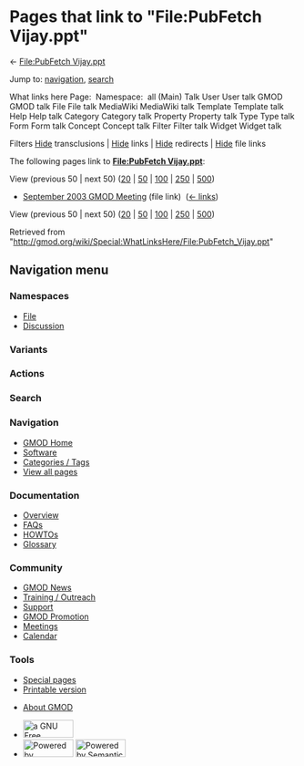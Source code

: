 <div id="mw-page-base" class="noprint">

</div>

<div id="mw-head-base" class="noprint">

</div>

<div id="content" class="mw-body" role="main">

<span id="top"></span>

<div id="mw-js-message" style="display:none;">

</div>



# <span dir="auto">Pages that link to "File:PubFetch Vijay.ppt"</span>

<div id="bodyContent">

<div id="contentSub">

← [File:PubFetch
Vijay.ppt](/wiki/File:PubFetch_Vijay.ppt "File:PubFetch Vijay.ppt")

</div>

<div id="jump-to-nav" class="mw-jump">

Jump to: [navigation](#mw-navigation), [search](#p-search)

</div>

<div id="mw-content-text">

What links here Page:  Namespace:  all (Main) Talk User User talk GMOD
GMOD talk File File talk MediaWiki MediaWiki talk Template Template talk
Help Help talk Category Category talk Property Property talk Type Type
talk Form Form talk Concept Concept talk Filter Filter talk Widget
Widget talk

Filters
[Hide](/mediawiki/index.php?title=Special:WhatLinksHere/File:PubFetch_Vijay.ppt&hidetrans=1 "Special:WhatLinksHere/File:PubFetch Vijay.ppt")
transclusions \|
[Hide](/mediawiki/index.php?title=Special:WhatLinksHere/File:PubFetch_Vijay.ppt&hidelinks=1 "Special:WhatLinksHere/File:PubFetch Vijay.ppt")
links \|
[Hide](/mediawiki/index.php?title=Special:WhatLinksHere/File:PubFetch_Vijay.ppt&hideredirs=1 "Special:WhatLinksHere/File:PubFetch Vijay.ppt")
redirects \|
[Hide](/mediawiki/index.php?title=Special:WhatLinksHere/File:PubFetch_Vijay.ppt&hideimages=1 "Special:WhatLinksHere/File:PubFetch Vijay.ppt")
file links

The following pages link to **[File:PubFetch
Vijay.ppt](/wiki/File:PubFetch_Vijay.ppt "File:PubFetch Vijay.ppt")**:

View (previous 50 \| next 50)
([20](/mediawiki/index.php?title=Special:WhatLinksHere/File:PubFetch_Vijay.ppt&limit=20 "Special:WhatLinksHere/File:PubFetch Vijay.ppt")
\|
[50](/mediawiki/index.php?title=Special:WhatLinksHere/File:PubFetch_Vijay.ppt&limit=50 "Special:WhatLinksHere/File:PubFetch Vijay.ppt")
\|
[100](/mediawiki/index.php?title=Special:WhatLinksHere/File:PubFetch_Vijay.ppt&limit=100 "Special:WhatLinksHere/File:PubFetch Vijay.ppt")
\|
[250](/mediawiki/index.php?title=Special:WhatLinksHere/File:PubFetch_Vijay.ppt&limit=250 "Special:WhatLinksHere/File:PubFetch Vijay.ppt")
\|
[500](/mediawiki/index.php?title=Special:WhatLinksHere/File:PubFetch_Vijay.ppt&limit=500 "Special:WhatLinksHere/File:PubFetch Vijay.ppt"))

- [September 2003 GMOD
  Meeting](/wiki/September_2003_GMOD_Meeting "September 2003 GMOD Meeting")
  (file link) ‎ <span class="mw-whatlinkshere-tools">([←
  links](/mediawiki/index.php?title=Special:WhatLinksHere&target=September+2003+GMOD+Meeting "Special:WhatLinksHere"))</span>

View (previous 50 \| next 50)
([20](/mediawiki/index.php?title=Special:WhatLinksHere/File:PubFetch_Vijay.ppt&limit=20 "Special:WhatLinksHere/File:PubFetch Vijay.ppt")
\|
[50](/mediawiki/index.php?title=Special:WhatLinksHere/File:PubFetch_Vijay.ppt&limit=50 "Special:WhatLinksHere/File:PubFetch Vijay.ppt")
\|
[100](/mediawiki/index.php?title=Special:WhatLinksHere/File:PubFetch_Vijay.ppt&limit=100 "Special:WhatLinksHere/File:PubFetch Vijay.ppt")
\|
[250](/mediawiki/index.php?title=Special:WhatLinksHere/File:PubFetch_Vijay.ppt&limit=250 "Special:WhatLinksHere/File:PubFetch Vijay.ppt")
\|
[500](/mediawiki/index.php?title=Special:WhatLinksHere/File:PubFetch_Vijay.ppt&limit=500 "Special:WhatLinksHere/File:PubFetch Vijay.ppt"))

</div>

<div class="printfooter">

Retrieved from
"<http://gmod.org/wiki/Special:WhatLinksHere/File:PubFetch_Vijay.ppt>"

</div>

<div id="catlinks" class="catlinks catlinks-allhidden">

</div>

<div class="visualClear">

</div>

</div>

</div>

<div id="mw-navigation">

## Navigation menu

<div id="mw-head">



<div id="left-navigation">

<div id="p-namespaces" class="vectorTabs" role="navigation"
aria-labelledby="p-namespaces-label">

### Namespaces

- <span id="ca-nstab-image"><a href="/wiki/File:PubFetch_Vijay.ppt" accesskey="c"
  title="View the file page [c]">File</a></span>
- <span id="ca-talk"><a
  href="/mediawiki/index.php?title=File_talk:PubFetch_Vijay.ppt&amp;action=edit&amp;redlink=1"
  accesskey="t"
  title="Discussion about the content page [t]">Discussion</a></span>

</div>

<div id="p-variants" class="vectorMenu emptyPortlet" role="navigation"
aria-labelledby="p-variants-label">

### 

### Variants[](#)

<div class="menu">

</div>

</div>

</div>

<div id="right-navigation">



<div id="p-cactions" class="vectorMenu emptyPortlet" role="navigation"
aria-labelledby="p-cactions-label">

### Actions[](#)

<div class="menu">

</div>

</div>

<div id="p-search" role="search">

### Search

<div id="simpleSearch">

</div>

</div>

</div>

</div>

<div id="mw-panel">

<div id="p-logo" role="banner">

<a href="/wiki/Main_Page"
style="background-image: url(http://gmod.org/images/GMOD-cogs.png);"
title="Visit the main page"></a>

</div>

<div id="p-Navigation" class="portal" role="navigation"
aria-labelledby="p-Navigation-label">

### Navigation

<div class="body">

- <span id="n-GMOD-Home">[GMOD Home](/wiki/Main_Page)</span>
- <span id="n-Software">[Software](/wiki/GMOD_Components)</span>
- <span id="n-Categories-.2F-Tags">[Categories /
  Tags](/wiki/Categories)</span>
- <span id="n-View-all-pages">[View all
  pages](/wiki/Special:AllPages)</span>

</div>

</div>

<div id="p-Documentation" class="portal" role="navigation"
aria-labelledby="p-Documentation-label">

### Documentation

<div class="body">

- <span id="n-Overview">[Overview](/wiki/Overview)</span>
- <span id="n-FAQs">[FAQs](/wiki/Category:FAQ)</span>
- <span id="n-HOWTOs">[HOWTOs](/wiki/Category:HOWTO)</span>
- <span id="n-Glossary">[Glossary](/wiki/Glossary)</span>

</div>

</div>

<div id="p-Community" class="portal" role="navigation"
aria-labelledby="p-Community-label">

### Community

<div class="body">

- <span id="n-GMOD-News">[GMOD News](/wiki/GMOD_News)</span>
- <span id="n-Training-.2F-Outreach">[Training /
  Outreach](/wiki/Training_and_Outreach)</span>
- <span id="n-Support">[Support](/wiki/Support)</span>
- <span id="n-GMOD-Promotion">[GMOD
  Promotion](/wiki/GMOD_Promotion)</span>
- <span id="n-Meetings">[Meetings](/wiki/Meetings)</span>
- <span id="n-Calendar">[Calendar](/wiki/Calendar)</span>

</div>

</div>

<div id="p-tb" class="portal" role="navigation"
aria-labelledby="p-tb-label">

### Tools

<div class="body">

- <span id="t-specialpages"><a href="/wiki/Special:SpecialPages" accesskey="q"
  title="A list of all special pages [q]">Special pages</a></span>
- <span id="t-print"><a
  href="/mediawiki/index.php?title=Special:WhatLinksHere/File:PubFetch_Vijay.ppt&amp;printable=yes"
  rel="alternate" accesskey="p"
  title="Printable version of this page [p]">Printable version</a></span>

</div>

</div>

</div>

</div>

<div id="footer" role="contentinfo">

- <span id="footer-places-about">[About
  GMOD](/wiki/GMOD:About "GMOD:About")</span>

<!-- -->

- <span id="footer-copyrightico">[<img src="http://www.gnu.org/graphics/gfdl-logo-small.png" width="88"
  height="31" alt="a GNU Free Documentation License" />](http://www.gnu.org/licenses/fdl-1.3.html)</span>
- <span id="footer-poweredbyico">[<img src="/mediawiki/skins/common/images/poweredby_mediawiki_88x31.png"
  width="88" height="31" alt="Powered by MediaWiki" />](//www.mediawiki.org/)
  [<img
  src="/mediawiki/extensions/SemanticMediaWiki/includes/../resources/images/smw_button.png"
  width="88" height="31" alt="Powered by Semantic MediaWiki" />](https://www.semantic-mediawiki.org/wiki/Semantic_MediaWiki)</span>

<div style="clear:both">

</div>

</div>
